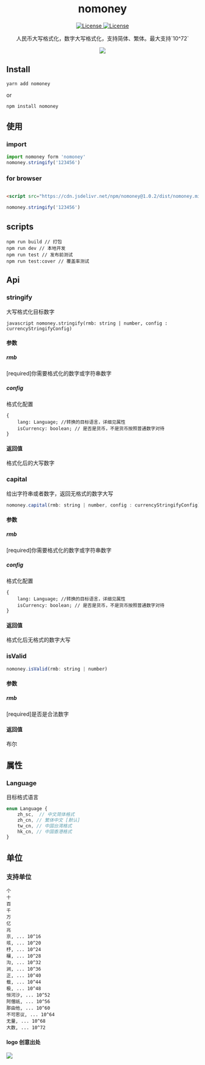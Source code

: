 <h1 align="center">
  nomoney
</h1>

<p align="center">
    <a href="https://www.npmjs.com/package/nomoney">
        <img src="https://img.shields.io/npm/v/nomoney?style=flat-square" alt="License">
    </a>
    <a href="https://github.com/Jon-Millent/nomoney/blob/master/LICENSE">
        <img src="https://img.shields.io/github/license/jon-millent/nomoney?style=flat-square" alt="License">
    </a>
</p>


<p align="center">
  人民币大写格式化，数字大写格式化，支持简体、繁体。最大支持`10^72`
</p>
<p align="center">
  <img src="https://i.loli.net/2020/12/09/uQfwjWkgKEJaNXr.png">  
</p>

## Install
```shell
yarn add nomoney
```
or
```shell
npm install nomoney
```

## 使用

### import
```javascript
import nomoney form 'nomoney'
nomoney.stringify('123456')
```
### for browser
```html

<script src="https://cdn.jsdelivr.net/npm/nomoney@1.0.2/dist/nomoney.min.js"></script>
```
```javascript
nomoney.stringify('123456')
```

## scripts
```shell
npm run build // 打包
npm run dev // 本地开发
npm run test // 发布前测试
npm run test:cover // 覆盖率测试
```

## Api
### stringify
大写格式化目标数字  

``javascript
nomoney.stringify(rmb: string | number, config : currencyStringifyConfig)
``
#### 参数
##### rmb
[required]你需要格式化的数字或字符串数字
##### config
格式化配置
```
{
    lang: Language; //转换的目标语言，详细见属性
    isCurrency: boolean; // 是否是货币，不是货币按照普通数字对待
}
```

#### 返回值
格式化后的大写数字

### capital
给出字符串或者数字，返回无格式的数字大写  

```javascript
nomoney.capital(rmb: string | number, config : currencyStringifyConfig)
```
#### 参数
##### rmb
[required]你需要格式化的数字或字符串数字
##### config
格式化配置
```
{
    lang: Language; //转换的目标语言，详细见属性
    isCurrency: boolean; // 是否是货币，不是货币按照普通数字对待
}
```
#### 返回值
格式化后无格式的数字大写

### isValid
```javascript
nomoney.isValid(rmb: string | number)
```
#### 参数
##### rmb
[required]是否是合法数字
#### 返回值
布尔

## 属性
### Language
目标格式语言

```javascript
enum Language {
    zh_sc,  // 中文简体格式
    zh_cn, // 繁体中文 [默认]
    tw_cn, // 中国台湾格式
    hk_cn, // 中国香港格式
}
```

## 单位

### 支持单位
```text
个
十
百
千 
万
亿
兆
京, ... 10^16
垓, ... 10^20
杼, ... 10^24
穰, ... 10^28
沟, ... 10^32
涧, ... 10^36
正, ... 10^40 
载, ... 10^44
极, ... 10^48
恒河沙, ... 10^52
阿僧祇, ... 10^56
那由他, ... 10^60
不可思议, ... 10^64
无量, ... 10^68
大数, ... 10^72
```


#### logo 创意出处
<img src="https://i.loli.net/2020/12/09/tPegUfmlBRbJxhD.png">  
